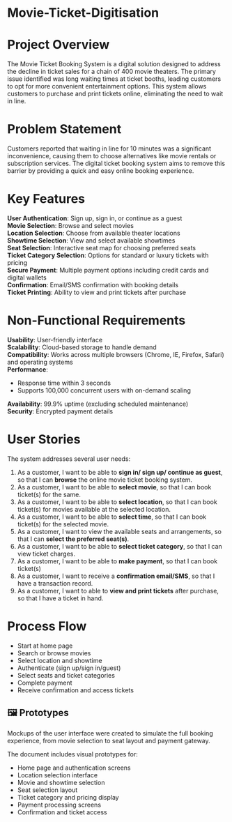 # Movie-Ticket-Digitisation
# Project Overview 
The Movie Ticket Booking System is a digital solution designed to address the decline in ticket sales for a chain of 400 movie theaters. The primary issue identified was long waiting times at ticket booths, leading customers to opt for more convenient entertainment options. This system allows customers to purchase and print tickets online, eliminating the need to wait in line. 

# Problem Statement
Customers reported that waiting in line for 10 minutes was a significant inconvenience, causing them to choose alternatives like movie rentals or subscription services. The digital ticket booking system aims to remove this barrier by providing a quick and easy online booking experience.

# Key Features
**User Authentication**: Sign up, sign in, or continue as a guest  
**Movie Selection**: Browse and select movies  
**Location Selection**: Choose from available theater locations  
**Showtime Selection**: View and select available showtimes  
**Seat Selection**: Interactive seat map for choosing preferred seats  
**Ticket Category Selection**: Options for standard or luxury tickets with pricing  
**Secure Payment**: Multiple payment options including credit cards and digital wallets  
**Confirmation**: Email/SMS confirmation with booking details  
**Ticket Printing**: Ability to view and print tickets after purchase  

# Non-Functional Requirements
**Usability**: User-friendly interface  
**Scalability**: Cloud-based storage to handle demand  
**Compatibility**: Works across multiple browsers (Chrome, IE, Firefox, Safari) and operating systems  
**Performance**:  
- Response time within 3 seconds  
- Supports 100,000 concurrent users with on-demand scaling  

**Availability**: 99.9% uptime (excluding scheduled maintenance)  
**Security**: Encrypted payment details

# User Stories
The system addresses several user needs:  
1. As a customer, I want to be able to **sign in/ sign up/ continue as guest**, so that I can **browse** the online movie ticket booking system.  
2. As a customer, I want to be able to **select movie**, so that I can book ticket(s) for the same.  
3. As a customer, I want to be able to **select location**, so that I can book ticket(s) for movies available at the selected location.  
4. As a customer, I want to be able to **select time**, so that I can book ticket(s) for the selected movie.  
5. As a customer, I want to view the available seats and arrangements, so that I can **select the preferred seat(s)**.  
6. As a customer, I want to be able to **select ticket category**, so that I can view ticket charges.  
7. As a customer, I want to be able to **make payment**, so that I can book ticket(s)  
8. As a customer, I want to receive a **confirmation email/SMS**, so that I have a transaction record.  
9. As a customer, I want to able to **view and print tickets** after purchase, so that I have a ticket in hand.  

# Process Flow
- Start at home page  
- Search or browse movies  
- Select location and showtime  
- Authenticate (sign up/sign in/guest)  
- Select seats and ticket categories  
- Complete payment  
- Receive confirmation and access tickets

## 🖼️ Prototypes

Mockups of the user interface were created to simulate the full booking experience, from movie selection to seat layout and payment gateway.

The document includes visual prototypes for:  
- Home page and authentication screens  
- Location selection interface  
- Movie and showtime selection  
- Seat selection layout  
- Ticket category and pricing display  
- Payment processing screens  
- Confirmation and ticket access
